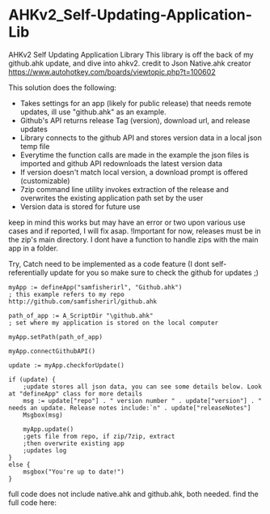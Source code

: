 # AHKv2_Self-Updating-Application-Lib
AHKv2 Self Updating Application Library
This  library is off the back of my github.ahk update, and dive into ahkv2. 
credit to Json Native.ahk creator https://www.autohotkey.com/boards/viewtopic.php?t=100602


This solution does the following:
- Takes settings for an app (likely for public release) that needs remote updates, ill use "github.ahk" as an example. 
- Github's API returns release Tag (version), download url, and release updates
- Library connects to the github API and stores version data in a local json temp file
- Everytime the function calls are made in the example the json files is imported and github API redownloads the latest version data
- If version doesn't match local version, a download prompt is offered (customizable)
- 7zip command line utility invokes extraction of the release and overwrites the existing application path set by the user
- Version data is stored for future use

 keep in mind this works but may have an error or two upon various use cases and if reported, I will fix asap. 
 !Important for now, releases must be in the zip's main directory. I dont have a function to handle zips with the main app in a folder. 

Try, Catch need to be implemented as a code feature (I dont self-referentially update for you so make sure to check the github  for updates ;) 

```autohotkey
myApp := defineApp("samfisherirl", "Github.ahk")
; this example refers to my repo http://github.com/samfisherirl/github.ahk

path_of_app := A_ScriptDir "\github.ahk"
; set where my application is stored on the local computer

myApp.setPath(path_of_app)

myApp.connectGithubAPI()

update := myApp.checkforUpdate()

if (update) {
    ;update stores all json data, you can see some details below. Look at "defineApp" class for more details
    msg := update["repo"] . " version number " . update["version"] . " needs an update. Release notes include:`n" . update["releaseNotes"]
    Msgbox(msg)

    myApp.update()
    ;gets file from repo, if zip/7zip, extract
    ;then overwrite existing app
    ;updates log
}
else {
    msgbox("You're up to date!")
}
```

full code does not include native.ahk and github.ahk, both needed. find the full code here:

 
